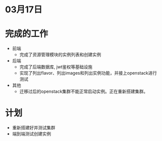 # 03月17日

# 完成的工作


- 前端
  - 完成了资源管理模块的实例列表和创建实例
- 后端
  - 完成了后端数据库, jwt鉴权等基础设施
  - 实现了列出flavor、列出images和列出实例功能，并接上openstack进行测试
- 其他
  - 迁移过后的openstack集群不能正常启动实例。正在重新搭建集群。

# 计划

- 重新搭建好并测试集群
- 端到端测试创建实例

